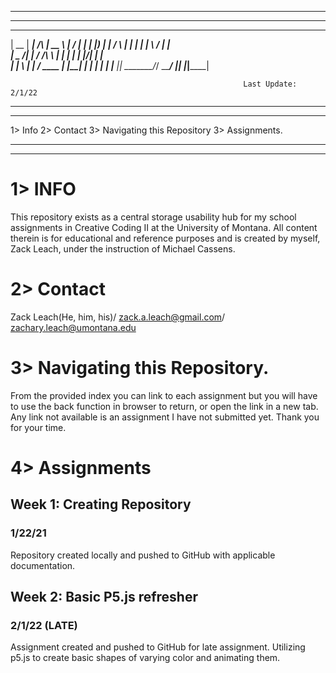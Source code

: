 ______________________________________________________________________________________________________________________________________
______________________________________________________________________________________________________________________________________



_____  ______          _____        __  __ ______
|  __ \|  ____|   /\   |  __ \      |  \/  |  ____|
| |__) | |__     /  \  | |  | |     | \  / | |__   
|  _  /|  __|   / /\ \ | |  | |     | |\/| |  __|  
| | \ \| |____ / ____ \| |__| |     | |  | | |____
|_|  \_\______/_/    \_\_____/      |_|  |_|______|

                                                 

                                                        Last Update: 2/1/22
______________________________________________________________________________________________________________________________________
______________________________________________________________________________________________________________________________________

1> Info
2> Contact
3> Navigating this Repository
3> Assignments.

______________________________________________________________________________________________________________________________________
______________________________________________________________________________________________________________________________________
# 1> INFO #
This repository exists as a central storage usability hub for my school assignments in Creative Coding II at the University of Montana.
All content therein is for educational and reference purposes and is created by myself, Zack Leach, under the instruction of Michael Cassens.

# 2> Contact #
Zack Leach(He, him, his)/
zack.a.leach@gmail.com/
zachary.leach@umontana.edu

# 3> Navigating this Repository. #
From the provided index you can link to each assignment but you will have to use the back function in browser to return, or open the link in a new tab. Any link not available is an assignment I have not submitted yet. Thank you for your time.

# 4> Assignments #

## Week 1: Creating Repository ##
### 1/22/21 ###
Repository created locally and pushed to GitHub with applicable documentation.

## Week 2: Basic P5.js refresher ##
### 2/1/22 (LATE) ###
Assignment created and pushed to GitHub for late assignment. Utilizing p5.js to create basic shapes of varying color and animating them.

